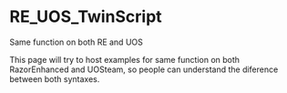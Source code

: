 # RE_UOS_TwinScript
Same function on both RE and UOS

This page will try to host examples for same function on both RazorEnhanced and UOSteam, so people can understand the diference between both syntaxes.
